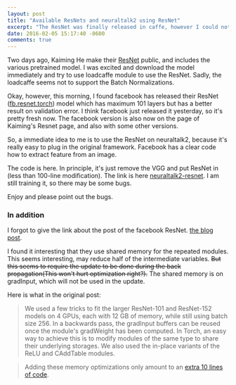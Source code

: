 ```yaml
---
layout: post
title: "Available ResNets and neuraltalk2 using ResNet"
excerpt: "The ResNet was finally released in caffe, however I could not use it. But thank facebook, now I can."
date: 2016-02-05 15:17:40 -0600
comments: true
---
```


Two days ago, Kaiming He make their [ResNet](https://github.com/KaimingHe/deep-residual-networks) public, and includes the various pretrained model. I was excited and download the model immediately and try to use loadcaffe module to use the ResNet. Sadly, the loadcaffe seems not to support the Batch Normalizations.

Okay, however, this morning, I found facebook has released their ResNet ([fb.resnet.torch](https://github.com/facebook/fb.resnet.torch)) model which has maximum 101 layers but has a better result on validation error. I think facebook just released it yesterday, so it's pretty fresh now. The facebook version is also now on the page of Kaiming's Resnet page, and also with some other versions.

So, a immediate idea to me is to use the ResNet on neuraltalk2, because it's really easy to plug in the original framework. Facebook has a clear code how to extract feature from an image.

The code is here. In principle, it's just remove the VGG and put ResNet in (less than 100-line modification). The link is here [neuraltalk2-resnet](https://github.com/ruotianluo/neuraltalk2-resnet). I am still training it, so there may be some bugs.

Enjoy and please point out the bugs.


### In addition

I forgot to give the link about the post of the facebook ResNet. [the blog post](http://torch.ch/blog/2016/02/04/resnets.html).

I found it interesting that they use shared memory for the repeated modules. This seems interesting, may reduce half of the intermediate variables. <strike>But this seems to require the update to be done during the back propagation(This won't hurt optimization right?).</strike> The shared memory is on gradInput, which will not be used in the update.

Here is what in the original post:
> We used a few tricks to fit the larger ResNet-101 and ResNet-152 models on 4 GPUs, each with 12 GB of memory, while still using batch size 256. In a backwards pass, the gradInput buffers can be reused once the module's gradWeight has been computed. In Torch, an easy way to achieve this is to modify modules of the same type to share their underlying storages. We also used the in-place variants of the ReLU and CAddTable modules.

>Adding these memory optimizations only amount to an [extra 10 lines of code](https://github.com/facebook/fb.resnet.torch/blob/master/models/init.lua#L40-L53).
